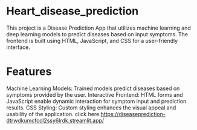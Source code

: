 # Heart_disease_prediction
This project is a Disease Prediction App that utilizes machine learning and deep learning models to predict diseases based on input symptoms. The frontend is built using HTML, JavaScript, and CSS for a user-friendly interface.

# Features
Machine Learning Models: Trained models predict diseases based on symptoms provided by the user. Interactive Frontend: HTML forms and JavaScript enable dynamic interaction for symptom input and prediction results. CSS Styling: Custom styling enhances the visual appeal and usability of the application.
click here:https://diseaseprediction-dtrwdkumcfccl2ssy6lrdk.streamlit.app/
